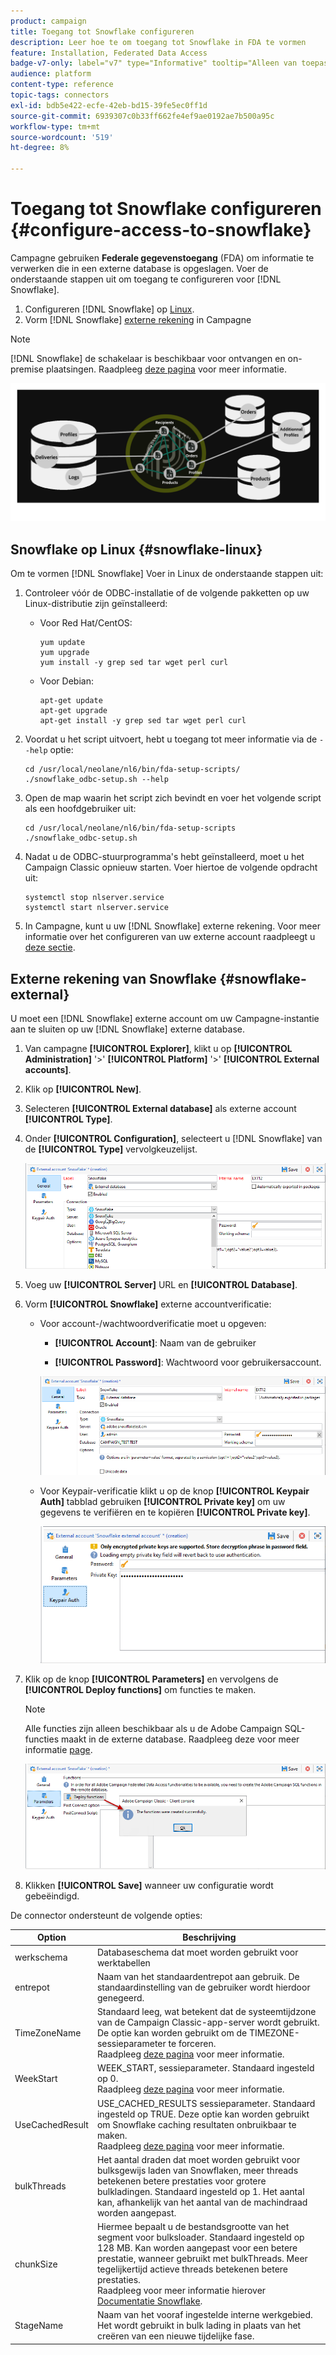 ```yaml
---
product: campaign
title: Toegang tot Snowflake configureren
description: Leer hoe te om toegang tot Snowflake in FDA te vormen
feature: Installation, Federated Data Access
badge-v7-only: label="v7" type="Informative" tooltip="Alleen van toepassing op Campaign Classic v7"
audience: platform
content-type: reference
topic-tags: connectors
exl-id: bdb5e422-ecfe-42eb-bd15-39fe5ec0ff1d
source-git-commit: 6939307c0b33ff662fe4ef9ae0192ae7b500a95c
workflow-type: tm+mt
source-wordcount: '519'
ht-degree: 8%

---
```


# Toegang tot Snowflake configureren {#configure-access-to-snowflake}

Campagne gebruiken **Federale gegevenstoegang** (FDA) om informatie te verwerken die in een externe database is opgeslagen. Voer de onderstaande stappen uit om toegang te configureren voor [!DNL Snowflake].

1. Configureren [!DNL Snowflake] op [Linux](#snowflake-linux).
1. Vorm [!DNL Snowflake] [externe rekening](#snowflake-external) in Campagne

>[!NOTE]
>
>[!DNL Snowflake] de schakelaar is beschikbaar voor ontvangen en on-premise plaatsingen. Raadpleeg [deze pagina](../../installation/using/capability-matrix.md) voor meer informatie.

![](assets/snowflake_3.png)

## Snowflake op Linux {#snowflake-linux}

Om te vormen [!DNL Snowflake] Voer in Linux de onderstaande stappen uit:

1. Controleer vóór de ODBC-installatie of de volgende pakketten op uw Linux-distributie zijn geïnstalleerd:

   * Voor Red Hat/CentOS:

     ```
     yum update
     yum upgrade
     yum install -y grep sed tar wget perl curl
     ```

   * Voor Debian:

     ```
     apt-get update
     apt-get upgrade
     apt-get install -y grep sed tar wget perl curl
     ```

1. Voordat u het script uitvoert, hebt u toegang tot meer informatie via de `--help` optie:

   ```
   cd /usr/local/neolane/nl6/bin/fda-setup-scripts/
   ./snowflake_odbc-setup.sh --help
   ```

1. Open de map waarin het script zich bevindt en voer het volgende script als een hoofdgebruiker uit:

   ```
   cd /usr/local/neolane/nl6/bin/fda-setup-scripts
   ./snowflake_odbc-setup.sh
   ```

1. Nadat u de ODBC-stuurprogramma&#39;s hebt geïnstalleerd, moet u het Campaign Classic opnieuw starten. Voer hiertoe de volgende opdracht uit:

   ```
   systemctl stop nlserver.service
   systemctl start nlserver.service
   ```

1. In Campagne, kunt u uw [!DNL Snowflake] externe rekening. Voor meer informatie over het configureren van uw externe account raadpleegt u [deze sectie](#snowflake-external).

## Externe rekening van Snowflake {#snowflake-external}

U moet een [!DNL Snowflake] externe account om uw Campagne-instantie aan te sluiten op uw [!DNL Snowflake] externe database.

1. Van campagne **[!UICONTROL Explorer]**, klikt u op **[!UICONTROL Administration]** &#39;>&#39; **[!UICONTROL Platform]** &#39;>&#39; **[!UICONTROL External accounts]**.

1. Klik op **[!UICONTROL New]**.

1. Selecteren **[!UICONTROL External database]** als externe account **[!UICONTROL Type]**.

1. Onder **[!UICONTROL Configuration]**, selecteert u [!DNL Snowflake] van de **[!UICONTROL Type]** vervolgkeuzelijst.

   ![](assets/snowflake_5.png)

1. Voeg uw **[!UICONTROL Server]** URL en **[!UICONTROL Database]**.

1. Vorm **[!UICONTROL Snowflake]** externe accountverificatie:

   * Voor account-/wachtwoordverificatie moet u opgeven:

      * **[!UICONTROL Account]**: Naam van de gebruiker

      * **[!UICONTROL Password]**: Wachtwoord voor gebruikersaccount.

     ![](assets/snowflake.png)

   * Voor Keypair-verificatie klikt u op de knop **[!UICONTROL Keypair Auth]** tabblad gebruiken **[!UICONTROL Private key]** om uw gegevens te verifiëren en te kopiëren **[!UICONTROL Private key]**.

     ![](assets/snowflake_4.png)

1. Klik op de knop **[!UICONTROL Parameters]** en vervolgens de **[!UICONTROL Deploy functions]** om functies te maken.

   >[!NOTE]
   >
   >Alle functies zijn alleen beschikbaar als u de Adobe Campaign SQL-functies maakt in de externe database. Raadpleeg deze voor meer informatie [page](../../configuration/using/adding-additional-sql-functions.md).

   ![](assets/snowflake_2.png)

1. Klikken **[!UICONTROL Save]** wanneer uw configuratie wordt gebeëindigd.

De connector ondersteunt de volgende opties:

| Option | Beschrijving |
|---|---|
| werkschema | Databaseschema dat moet worden gebruikt voor werktabellen |
| entrepot | Naam van het standaardentrepot aan gebruik. De standaardinstelling van de gebruiker wordt hierdoor genegeerd. |
| TimeZoneName | Standaard leeg, wat betekent dat de systeemtijdzone van de Campaign Classic-app-server wordt gebruikt. De optie kan worden gebruikt om de TIMEZONE-sessieparameter te forceren. <br>Raadpleeg [deze pagina](https://docs.snowflake.net/manuals/sql-reference/parameters.html#timezone) voor meer informatie. |
| WeekStart | WEEK_START, sessieparameter. Standaard ingesteld op 0. <br>Raadpleeg [deze pagina](https://docs.snowflake.com/en/sql-reference/parameters.html#week-start) voor meer informatie. |
| UseCachedResult | USE_CACHED_RESULTS sessieparameter. Standaard ingesteld op TRUE. Deze optie kan worden gebruikt om Snowflake caching resultaten onbruikbaar te maken. <br>Raadpleeg [deze pagina](https://docs.snowflake.net/manuals/user-guide/querying-persisted-results.html) voor meer informatie. |
| bulkThreads | Het aantal draden dat moet worden gebruikt voor bulksgewijs laden van Snowflaken, meer threads betekenen betere prestaties voor grotere bulkladingen. Standaard ingesteld op 1. Het aantal kan, afhankelijk van het aantal van de machindraad worden aangepast. |
| chunkSize | Hiermee bepaalt u de bestandsgrootte van het segment voor bulksloader. Standaard ingesteld op 128 MB. Kan worden aangepast voor een betere prestatie, wanneer gebruikt met bulkThreads. Meer tegelijkertijd actieve threads betekenen betere prestaties. <br>Raadpleeg voor meer informatie hierover [Documentatie Snowflake](https://docs.snowflake.net/manuals/sql-reference/sql/put.html). |
| StageName | Naam van het vooraf ingestelde interne werkgebied. Het wordt gebruikt in bulk lading in plaats van het creëren van een nieuwe tijdelijke fase. |
